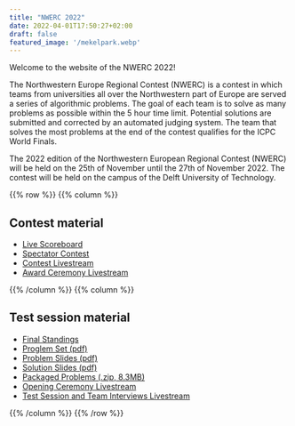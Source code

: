 ```yaml
---
title: "NWERC 2022"
date: 2022-04-01T17:50:27+02:00
draft: false
featured_image: '/mekelpark.webp'
---
```


Welcome to the website of the NWERC 2022!

The Northwestern Europe Regional Contest (NWERC) is a contest in which teams from universities all over the Northwestern part of Europe are served a series of algorithmic problems. The goal of each team is to solve as many problems as possible within the 5 hour time limit. Potential solutions are submitted and corrected by an automated judging system. The team that solves the most problems at the end of the contest qualifies for the ICPC World Finals.

The 2022 edition of the Northwestern European Regional Contest (NWERC) will be held on the 25th of November until the 27th of November 2022. The contest will be held on the campus of the Delft University of Technology.

{{% row %}}
{{% column %}}

## Contest material

- [Live Scoreboard](https://dj.nwerc.eu/)
- [Spectator Contest](https://spectator.nwerc.eu/)
- [Contest Livestream](https://youtu.be/aDsW8J8P7go)
- [Award Ceremony Livestream](https://youtu.be/nbr_v73cvfQ)

{{% /column %}}
{{% column %}}

## Test session material

- [Final Standings](/test-session/scoreboard)
- [Proglem Set (pdf)](/test-session/contest-test-session.pdf)
- [Problem Slides (pdf)](/test-session/problem-slides-test-session.pdf)
- [Solution Slides (pdf)](/test-session/solutions-test-session.pdf)
- [Packaged Problems (.zip, 8.3MB)](/test-session/solutions-test-session.zip)
- [Opening Ceremony Livestream](https://youtu.be/nvOgM5o3uMk)
- [Test Session and Team Interviews Livestream](https://youtu.be/33Yw_kqgUGQ)

{{% /column %}}
{{% /row %}}
